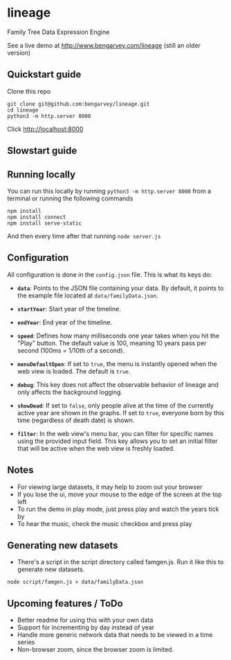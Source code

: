lineage
=======

Family Tree Data Expression Engine

See a live demo at
http://www.bengarvey.com/lineage
(still an older version)

## Quickstart guide

Clone this repo
```
git clone git@github.com:bengarvey/lineage.git
cd lineage
python3 -m http.server 8000
```
Click [http://localhost:8000](http://localhost:8000)

## Slowstart guide

## Running locally
You can run this locally by running `python3 -m http.server 8000` from a terminal or running the following commands

```
npm install
npm install connect
npm install serve-static
```
And then every time after that running `node server.js`

## Configuration

All configuration is done in the `config.json` file.
This is what its keys do:

- **`data`**: Points to the JSON file containing your data. By default, it points to the example file located at `data/familyData.json`.
  
- **`startYear`**: Start year of the timeline.

- **`endYear`**: End year of the timeline.

- **`speed`**: Defines how many milliseconds one year takes when you hit the "Play" button. The default value is 100, meaning 10 years pass per second (100ms = 1/10th of a second).

- **`menuDefaultOpen`**: If set to `true`, the menu is instantly opened when the web view is loaded. The default is `true`.

- **`debug`**: This key does not affect the observable behavior of lineage and only affects the background logging.

- **`showDead`**: If set to `false`, only people alive at the time of the currently active year are shown in the graphs. If set to `true`, everyone born by this time (regardless of death date) is shown.

- **`filter`**: In the web view's menu bar, you can filter for specific names using the provided input field. This key allows you to set an initial filter that will be active when the web view is freshly loaded.

## Notes
- For viewing large datasets, it may help to zoom out your browser
- If you lose the ui, move your mouse to the edge of the screen at the top left
- To run the demo in play mode, just press play and watch the years tick by
- To hear the music, check the music checkbox and press play

## Generating new datasets
- There's a script in the script directory called famgen.js. Run it like this to generate new datasets. 
```
node script/famgen.js > data/familyData.json
```

## Upcoming features / ToDo
- Better readme for using this with your own data
- Support for incrementing by day instead of year
- Handle more generic network data that needs to be viewed in a time series
- Non-browser zoom, since the browser zoom is limited. 
